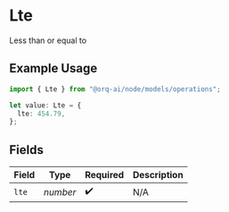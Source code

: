 # Lte

Less than or equal to

## Example Usage

```typescript
import { Lte } from "@orq-ai/node/models/operations";

let value: Lte = {
  lte: 454.79,
};
```

## Fields

| Field              | Type               | Required           | Description        |
| ------------------ | ------------------ | ------------------ | ------------------ |
| `lte`              | *number*           | :heavy_check_mark: | N/A                |